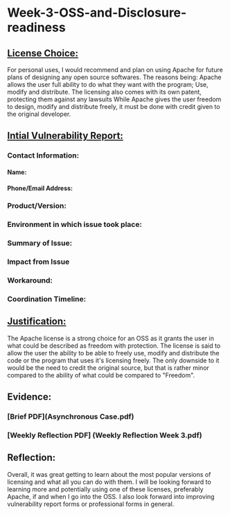 # Week-3-OSS-and-Disclosure-readiness

## <ins>License Choice:</ins>
For personal uses, I would recommend and plan on using Apache for future plans of designing any open source softwares. The reasons being:
Apache allows the user full ability to do what they want with the program; Use, modify and distribute.
The licensing also comes with its own patent, protecting them against any lawsuits
While Apache gives the user freedom to design, modify and distribute freely, it must be done with credit given to the original developer.

## <ins>Intial Vulnerability Report:</ins>
### Contact Information:
#### Name:
#### Phone/Email Address:

### Product/Version:

### Environment in which issue took place:

### Summary of Issue:

### Impact from Issue

### Workaround:

### Coordination Timeline:

## <ins>Justification:</ins>
The Apache license is a strong choice for an OSS as it grants the user in what could be described as freedom with protection. The license is said to allow the user the ability to be able to freely use, modify and distribute the code or the program that uses it's licensing freely. The only downside to it would be the need to credit the original source, but that is rather minor compared to the ability of what could be compared to "Freedom".

## Evidence:
### [Brief PDF](Asynchronous Case.pdf)
### [Weekly Reflection PDF] (Weekly Reflection Week 3.pdf)

## Reflection:
Overall, it was great getting to learn about the most popular versions of licensing and what all you can do with them. I will be looking forward to learning more and potentially using one of these licenses, preferably Apache, if and when I go into the OSS. I also look forward into improving vulnerability report forms or professional forms in general.
